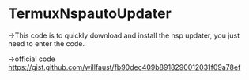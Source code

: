 # TermuxNspautoUpdater
->This code is to quickly download and install the nsp updater, you just need to enter the code.

->official code https://gist.github.com/willfaust/fb90dec409b8918290012031f09a78ef
